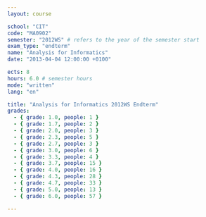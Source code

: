 ```yaml
---
layout: course

school: "CIT"
code: "MA0902"
semester: "2012WS" # refers to the year of the semester start
exam_type: "endterm"
name: "Analysis for Informatics"
date: "2013-04-04 12:00:00 +0100"

ects: 8
hours: 6.0 # semester hours
mode: "written"
lang: "en"

title: "Analysis for Informatics 2012WS Endterm"
grades:
  - { grade: 1.0, people: 1 }
  - { grade: 1.7, people: 2 }
  - { grade: 2.0, people: 3 }
  - { grade: 2.3, people: 5 }
  - { grade: 2.7, people: 3 }
  - { grade: 3.0, people: 6 }
  - { grade: 3.3, people: 4 }
  - { grade: 3.7, people: 15 }
  - { grade: 4.0, people: 16 }
  - { grade: 4.3, people: 28 }
  - { grade: 4.7, people: 33 }
  - { grade: 5.0, people: 13 }
  - { grade: 6.0, people: 57 }

---
```



